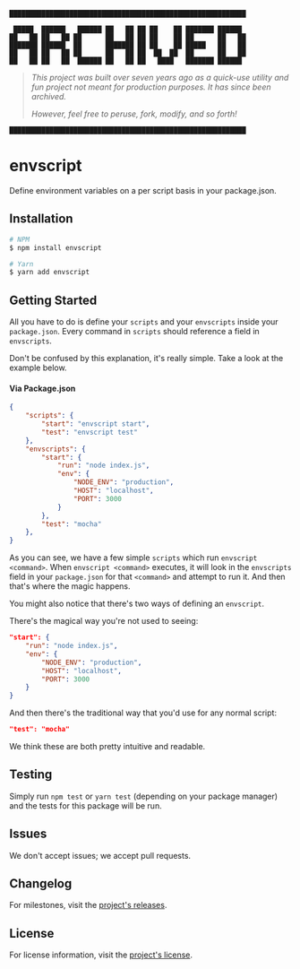 ```
███████████████████████████████████████████████████████████
```

```
 █████  ██████   ██████ ██   ██ ██ ██    ██ ███████ ██████  
██   ██ ██   ██ ██      ██   ██ ██ ██    ██ ██      ██   ██ 
███████ ██████  ██      ███████ ██ ██    ██ █████   ██   ██ 
██   ██ ██   ██ ██      ██   ██ ██  ██  ██  ██      ██   ██ 
██   ██ ██   ██  ██████ ██   ██ ██   ████   ███████ ██████  
```

> *This project was built over seven years ago as a quick-use utility and fun project not meant for production purposes. It has since been archived.*
>
> *However, feel free to peruse, fork, modify, and so forth!*

```
███████████████████████████████████████████████████████████
```

# envscript

Define environment variables on a per script basis in your package.json.

## Installation
```bash
# NPM
$ npm install envscript

# Yarn
$ yarn add envscript
```

## Getting Started

All you have to do is define your `scripts` and your `envscripts` inside your `package.json`. Every command in `scripts` should reference a field in `envscripts`.

Don't be confused by this explanation, it's really simple. Take a look at the example below.

#### Via Package.json

```json
{
	"scripts": {
		"start": "envscript start",
		"test": "envscript test"
	},
	"envscripts": {
		"start": {
			"run": "node index.js",
			"env": {
				"NODE_ENV": "production",
				"HOST": "localhost",
				"PORT": 3000
			}
		},
		"test": "mocha"
	},
}
```

As you can see, we have a few simple `scripts` which run `envscript <command>`. When `envscript <command>` executes, it will look in the `envscripts` field in your `package.json` for that `<command>` and attempt to run it. And then that's where the magic happens.

You might also notice that there's two ways of defining an `envscript`.

There's the magical way you're not used to seeing:

```json
"start": {
	"run": "node index.js",
	"env": {
		"NODE_ENV": "production",
		"HOST": "localhost",
		"PORT": 3000
	}
}
```

And then there's the traditional way that you'd use for any normal script:

```json
"test": "mocha"
```

We think these are both pretty intuitive and readable.

## Testing

Simply run `npm test` or `yarn test` (depending on your package manager) and the tests for this package will be run.

## Issues

We don't accept issues; we accept pull requests.

## Changelog

For milestones, visit the [project's releases](https://github.com/alecmekarzel/envscript/releases).

## License

For license information, visit the [project's license](https://github.com/alecmekarzel/envscript/blob/master/LICENSE).
